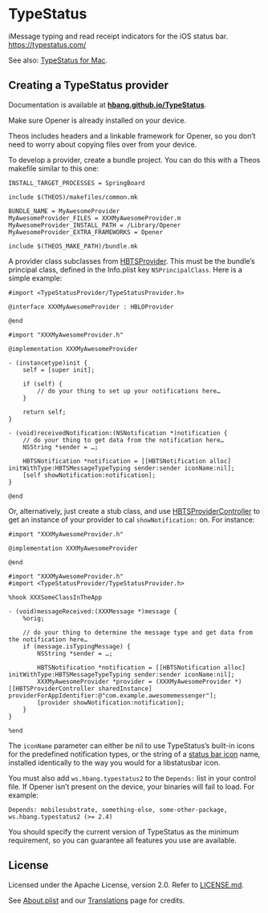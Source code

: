 # TypeStatus
iMessage typing and read receipt indicators for the iOS status bar. https://typestatus.com/

See also: [TypeStatus for Mac](https://github.com/hbang/TypeStatus-Mac).

## Creating a TypeStatus provider
Documentation is available at **[hbang.github.io/TypeStatus](https://hbang.github.io/TypeStatus/)**.

Make sure Opener is already installed on your device.

Theos includes headers and a linkable framework for Opener, so you don’t need to worry about copying files over from your device.

To develop a provider, create a bundle project. You can do this with a Theos makefile similar to this one:

```make
INSTALL_TARGET_PROCESSES = SpringBoard

include $(THEOS)/makefiles/common.mk

BUNDLE_NAME = MyAwesomeProvider
MyAwesomeProvider_FILES = XXXMyAwesomeProvider.m
MyAwesomeProvider_INSTALL_PATH = /Library/Opener
MyAwesomeProvider_EXTRA_FRAMEWORKS = Opener

include $(THEOS_MAKE_PATH)/bundle.mk
```

A provider class subclasses from [HBTSProvider](https://hbang.github.io/TypeStatus/Classes/HBTSProvider.html). This must be the bundle’s principal class, defined in the Info.plist key `NSPrincipalClass`. Here is a simple example:

```objc
#import <TypeStatusProvider/TypeStatusProvider.h>

@interface XXXMyAwesomeProvider : HBLOProvider

@end
```

```objc
#import "XXXMyAwesomeProvider.h"

@implementation XXXMyAwesomeProvider

- (instancetype)init {
	self = [super init];

	if (self) {
		// do your thing to set up your notifications here…
	}

	return self;
}

- (void)receivedNotification:(NSNotification *)notification {
	// do your thing to get data from the notification here…
	NSString *sender = …;

	HBTSNotification *notification = [[HBTSNotification alloc] initWithType:HBTSMessageTypeTyping sender:sender iconName:nil];
	[self showNotification:notification];
}

@end
```

Or, alternatively, just create a stub class, and use [HBTSProviderController](https://hbang.github.io/TypeStatus/Classes/HBTSProviderController.html) to get an instance of your provider to cal `showNotification:` on. For instance:

```objc
#import "XXXMyAwesomeProvider.h"

@implementation XXXMyAwesomeProvider

@end
```

```logos
#import "XXXMyAwesomeProvider.h"
#import <TypeStatusProvider/TypeStatusProvider.h>

%hook XXXSomeClassInTheApp

- (void)messageReceived:(XXXMessage *)message {
	%orig;

	// do your thing to determine the message type and get data from the notification here…
	if (message.isTypingMessage) {
		NSString *sender = …;

		HBTSNotification *notification = [[HBTSNotification alloc] initWithType:HBTSMessageTypeTyping sender:sender iconName:nil];
		XXXMyAwesomeProvider *provider = (XXXMyAwesomeProvider *)[[HBTSProviderController sharedInstance] providerForAppIdentifier:@"com.example.awesomemessenger"];
		[provider showNotification:notification];
	}
}

%end
```

The `iconName` parameter can either be nil to use TypeStatus’s built-in icons for the predefined notification types, or the string of a [status bar icon](http://iphonedevwiki.net/index.php/Libstatusbar) name, installed identically to the way you would for a libstatusbar icon.

You must also add `ws.hbang.typestatus2` to the `Depends:` list in your control file. If Opener isn’t present on the device, your binaries will fail to load. For example:

```
Depends: mobilesubstrate, something-else, some-other-package, ws.hbang.typestatus2 (>= 2.4)
```

You should specify the current version of TypeStatus as the minimum requirement, so you can guarantee all features you use are available.

## License
Licensed under the Apache License, version 2.0. Refer to [LICENSE.md](LICENSE.md).

See [About.plist](https://github.com/hbang/TypeStatus/blob/master/prefs/Resources/About.plist) and our [Translations](https://hbang.ws/translations/) page for credits.
